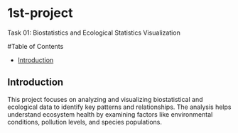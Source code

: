 # 1st-project
Task 01: Biostatistics and Ecological Statistics Visualization

#Table of Contents
- [Introduction](Introduction)

## Introduction
This project focuses on analyzing and visualizing biostatistical and ecological data to identify key patterns and relationships. The analysis helps understand ecosystem health by examining factors like environmental conditions, pollution levels, and species populations.
